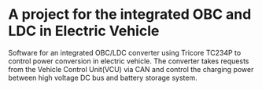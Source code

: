 # A project for the integrated OBC and LDC in Electric Vehicle
Software for an integrated OBC/LDC converter using Tricore TC234P to control power conversion in electric vehicle. The converter takes requests from the Vehicle Control Unit(VCU) via CAN and control the charging power between high voltage DC bus and battery storage system.
